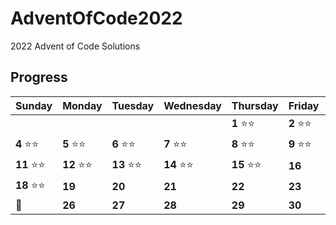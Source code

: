 # AdventOfCode2022

2022 Advent of Code Solutions

## Progress

Sunday | Monday | Tuesday | Wednesday | Thursday | Friday | Saturday
------- | -------| ------- | ------- | -------| -------| -------
   |   |   |  |  | **1** :star::star: | **2** :star::star: | **3** :star::star:  
 **4** :star::star: | **5** :star::star: | **6**  :star::star:  | **7** :star::star: | **8**  :star::star: | **9** :star::star: | **10** :star::star:
 **11** :star::star: | **12** :star::star: | **13** :star::star: | **14** :star::star: | **15** :star::star: | **16**  | **17** :star:
 **18** :star::star: | **19**  | **20**  | **21**  | **22**  | **23**  | **24** 
 :christmas_tree: | **26** | **27** | **28** | **29** | **30** | **31** | 